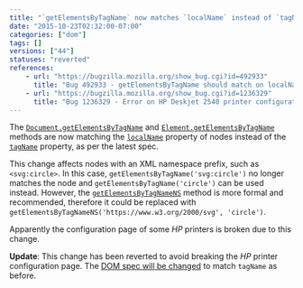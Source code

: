 ```yaml
---
title: "`getElementsByTagName` now matches `localName` instead of `tagName`"
date: "2015-10-23T02:32:00-07:00"
categories: ["dom"]
tags: []
versions: ["44"]
statuses: "reverted"
references:
    - url: "https://bugzilla.mozilla.org/show_bug.cgi?id=492933"
      title: "Bug 492933 - getElementsByTagName should match on localName not tagName (for interop)"
    - url: "https://bugzilla.mozilla.org/show_bug.cgi?id=1236329"
      title: "Bug 1236329 - Error on HP Deskjet 2540 printer configuration page"
---
```

The [`Document.getElementsByTagName`](https://developer.mozilla.org/en-US/docs/Web/API/document/getElementsByTagName) and [`Element.getElementsByTagName`](https://developer.mozilla.org/en-US/docs/Web/API/Element/getElementsByTagName) methods are now matching the [`localName`](https://developer.mozilla.org/en-US/docs/Web/API/Node/localName) property of nodes instead of the [`tagName`](https://developer.mozilla.org/en-US/docs/Web/API/Element/tagName) property, as per the latest spec.

This change affects nodes with an XML namespace prefix, such as `<svg:circle>`. In this case, `getElementsByTagName('svg:circle')` no longer matches the node and  `getElementsByTagName('circle')` can be used instead. However, the [`getElementsByTagNameNS`](https://developer.mozilla.org/en-US/docs/Web/API/Document/getElementsByTagNameNS) method is more formal and recommended, therefore it could be replaced with `getElementsByTagNameNS('https://www.w3.org/2000/svg', 'circle')`.

Apparently the configuration page of some *HP* printers is broken due to this change.

**Update**: This change has been reverted to avoid breaking the *HP* printer configuration page. The [DOM spec will be changed](https://github.com/whatwg/dom/issues/143) to match `tagName` as before.
